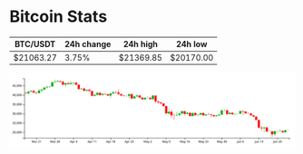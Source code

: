 # Bitcoin Stats

BTC/USDT|24h change|24h high|24h low|
|---|---|---|---|
|$21063.27|3.75%|$21369.85|$20170.00|

<img src="./chart.svg">
